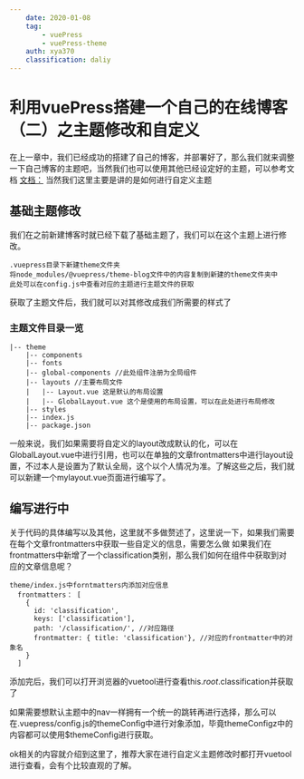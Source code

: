 ```yaml
---
    date: 2020-01-08
    tag:
        - vuePress
        - vuePress-theme
    auth: xya370
    classification: daliy
---
```


# 利用vuePress搭建一个自己的在线博客（二）之主题修改和自定义
  在上一章中，我们已经成功的搭建了自己的博客，并部署好了，那么我们就来调整一下自己博客的主题吧，当然我们也可以使用其他已经设定好的主题，可以参考文档
  [文档：](https://www.vuepress.cn/theme/)
  当然我们这里主要是讲的是如何进行自定义主题

## 基础主题修改
  我们在之前新建博客时就已经下载了基础主题了，我们可以在这个主题上进行修改。

    .vuepress目录下新建theme文件夹
    将node_modules/@vuepress/theme-blog文件中的内容复制到新建的theme文件夹中
    此处可以在config.js中查看对应的主题进行主题文件的获取

  获取了主题文件后，我们就可以对其修改成我们所需要的样式了

### 主题文件目录一览

    |-- theme
        |-- components
        |-- fonts
        |-- global-components //此处组件注册为全局组件
        |-- layouts //主要布局文件
        |   |-- Layout.vue 这是默认的布局设置
        |   |-- GlobalLayout.vue 这个是使用的布局设置，可以在此处进行布局修改
        |-- styles
        |-- index.js
        |-- package.json
  一般来说，我们如果需要将自定义的layout改成默认的化，可以在GlobalLayout.vue中进行引用，也可以在单独的文章frontmatters中进行layout设置，不过本人是设置为了默认全局，这个以个人情况为准。了解这些之后，我们就可以新建一个mylayout.vue页面进行编写了。

## 编写进行中
  关于代码的具体编写以及其他，这里就不多做赘述了，这里说一下，如果我们需要在每个文章frontmatters中获取一些自定义的信息，需要怎么做
  如果我们在frontmatters中新增了一个classification类别，那么我们如何在组件中获取到对应的文章信息呢？

    theme/index.js中forntmatters内添加对应信息
      frontmatters： [
        {
          id: 'classification',
          keys: ['classification'],
          path: '/classification/', //对应路径
          frontmatter: { title: 'classification'}, //对应的frontmatter中的对象名
        }
      ]
  添加完后，我们可以打开浏览器的vuetool进行查看this.$root.$classification并获取了

  如果需要想默认主题中的nav一样拥有一个统一的跳转再进行选择，那么可以在.vuepress/config.js的themeConfig中进行对象添加，毕竟themeConfigz中的内容都可以使用$themeConfig进行获取。

  ok相关的内容就介绍到这里了，推荐大家在进行自定义主题修改时都打开vuetool进行查看，会有个比较直观的了解。
